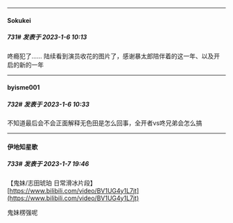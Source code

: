 

*****

####  Sokukei  
##### 731#       发表于 2023-1-6 10:13

咚瘾犯了……
陆续看到演员收花的图片了，感谢暴太郎陪伴着的这一年、以及开启的新的一年



*****

####  byisme001  
##### 732#       发表于 2023-1-6 10:33

不知道最后会不会正面解释无色田是怎么回事，全开者vs咚兄弟会怎么搞



*****

####  伊地知星歌  
##### 733#       发表于 2023-1-7 19:46

【鬼妹/志田琥珀 日常滑冰片段】 [https://www.bilibili.com/video/BV1UG4y1L7jt](https://www.bilibili.com/video/BV1UG4y1L7jt)

鬼妹楞强呢

